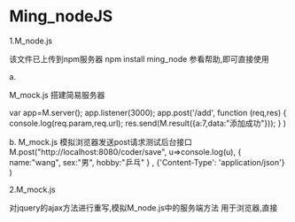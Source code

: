 # Ming_nodeJS

1.M_node.js  

该文件已上传到npm服务器
npm install ming_node  参看帮助,即可直接使用



a.

M_mock.js 搭建简易服务器

var app=M.server();
app.listener(3000);
app.post('/add', function (req,res) {
        console.log(req.param,req.url);
        res.send(M.result({a:7,data:"添加成功"}));
    } 
)


b.
M_mock.js 模拟浏览器发送post请求测试后台接口
M.post("http://localhost:8080/coder/save",
    u=>console.log(u),
    {
        name:"wang",
        sex:"男",
        hobby:"乒乓"
    }
    ,
    {'Content-Type': 'application/json'}
)



2.M_mock.js  

对jquery的ajax方法进行重写,模拟M_node.js中的服务端方法
用于浏览器,直接<script>引入即可用,它依赖jQuery,用于在浏览器里模拟服务器

无论是服务器，还是浏览器都可以有相同的写法-----------------------------------------
克隆下代码,直接用浏览器打开M_mockTest.html在控制台就可以看效果

毕竟在浏览器里执行下面代码是假的,其原理就是重写了jQuery的$.ajax方法,所以只能用jQuery发ajax才行,地址栏是不行的,
借助浏览器的各种存储
这样很方便前端mock数据,或制作纯前端应用





